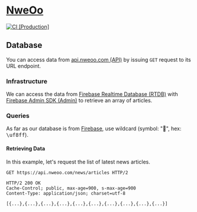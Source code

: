 # [NweOo](https://nweoo.com)

[![CI [Production]](https://github.com/etherio/nwe-oo-vue/actions/workflows/production.yml/badge.svg)](https://github.com/etherio/nwe-oo-vue/actions/workflows/production.yml)

## Database

You can access data from [api.nweoo.com (API)](https://api.nweoo.com) by issuing `GET` request to its URL endpoint.

### Infrastructure

We can access the data from [Firebase Realtime Database (RTDB)](https://firebase.google.com/docs/database/rest/retrieve-data) with [Firebase Admin SDK (Admin)](https://firebase.google.com/docs/database/admin/start) to retrieve an array of articles.

### Queries

As far as our database is from [Firebase](https://firebase.google.com/docs/database), use wildcard (symbol: "****", hex: <kbd>\uf8ff</kbd>).

#### Retrieving Data

In this example, let's request the list of latest news articles.

```http
GET https://api.nweoo.com/news/articles HTTP/2
```

```http
HTTP/2 200 OK
Cache-Control; public, max-age=900, s-max-age=900
Content-Type: application/json; charset=utf-8

[{...},{...},{...},{...},{...},{...},{...},{...},{...},{...}]
```
